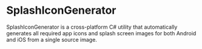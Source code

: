 # SplashIconGenerator
SplashIconGenerator is a cross-platform C# utility that automatically generates all required app icons and splash screen images for both Android and iOS from a single source image.
